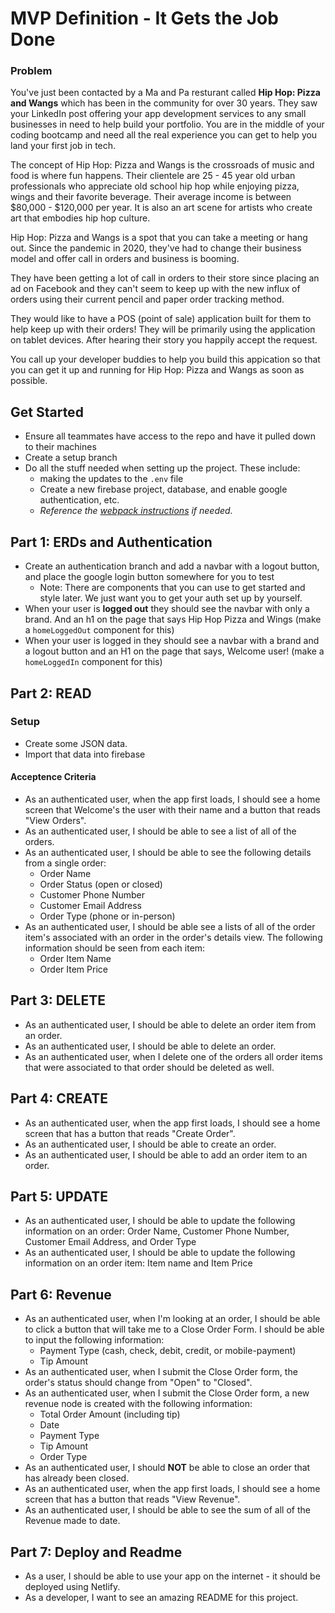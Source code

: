 # MVP Definition - It Gets the Job Done

### Problem

You've just been contacted by a Ma and Pa resturant called **Hip Hop: Pizza and Wangs** which has been in the community for over 30 years. They saw your LinkedIn post offering your app development services to any small businesses in need to help build your portfolio. You are in the middle of your coding bootcamp and need all the real experience you can get to help you land your first job in tech.

The concept of Hip Hop: Pizza and Wangs is the crossroads of music and food is where fun happens. Their clientele are 25 - 45 year old urban professionals who appreciate old school hip hop while enjoying pizza, wings and their favorite beverage. Their average income is between $80,000 - $120,000 per year. It is also an art scene for artists who create art that embodies hip hop culture.

Hip Hop: Pizza and Wangs is a spot that you can take a meeting or hang out. Since the pandemic in 2020, they've had to change their business model and offer call in orders and business is booming. 

They have been getting a lot of call in orders to their store since placing an ad on Facebook and they can't seem to keep up with the new influx of orders using their current pencil and paper order tracking method.

They would like to have a POS (point of sale) application built for them to help keep up with their orders! They will be primarily using the application on tablet devices. After hearing their story you happily accept the request.

You call up your developer buddies to help you build this appication so that you can get it up and running for Hip Hop: Pizza and Wangs as soon as possible.

## Get Started
* Ensure all teammates have access to the repo and have it pulled down to their machines
* Create a setup branch
* Do all the stuff needed when setting up the project. These include:
  *  making the updates to the `.env` file
  * Create a new firebase project, database, and enable google authentication, etc.
  * _Reference the [webpack instructions](../webpack-instructions.md) if needed._

## Part 1: ERDs and Authentication
* Create an authentication branch and add a navbar with a logout button, and place the google login button somewhere for you to test
  * Note: There are components that you can use to get started and style later. We just want you to get your auth set up by yourself.
* When your user is **logged out** they should see the navbar with only a brand.  And an h1 on the page that says Hip Hop Pizza and Wings (make a `homeLoggedOut` component for this)
* When your user is logged in they should see a navbar with a brand and a logout button and an H1 on the page that says, Welcome user! (make a `homeLoggedIn` component for this)

## Part 2: READ

### Setup

* Create some JSON data.
* Import that data into firebase

#### Acceptence Criteria

* As an authenticated user, when the app first loads, I should see a home screen that Welcome's the user with their name and a button that reads "View Orders".
* As an authenticated user, I should be able to see a list of all of the orders.
* As an authenticated user, I should be able to see the following details from a single order:
  * Order Name
  * Order Status (open or closed)
  * Customer Phone Number
  * Customer Email Address
  * Order Type (phone or in-person)
* As an authenticated user, I should be able see a lists of all of the order item's associated with an order in the order's details view. The following information should be seen from each item:
  * Order Item Name
  * Order Item Price

## Part 3: DELETE

* As an authenticated user, I should be able to delete an order item from an order.
* As an authenticated user, I should be able to delete an order.
* As an authenticated user, when I delete one of the orders all order items that were associated to that order should be deleted as well.

## Part 4: CREATE

* As an authenticated user, when the app first loads, I should see a home screen that has a button that reads "Create Order".
* As an authenticated user, I should be able to create an order.
* As an authenticated user, I should be able to add an order item to an order.

## Part 5: UPDATE

* As an authenticated user, I should be able to update the following information on an order: Order Name, Customer Phone Number, Customer Email Address, and Order Type
* As an authenticated user, I should be able to update the following information on an order item: Item name and Item Price

## Part 6: Revenue

* As an authenticated user, when I'm looking at an order, I should be able to click a button that will take me to a Close Order Form. I should be able to input the following information:
  * Payment Type (cash, check, debit, credit, or mobile-payment)
  * Tip Amount
* As an authenticated user, when I submit the Close Order form, the order's status should change from "Open" to "Closed".
* As an authenticated user, when I submit the Close Order form, a new revenue node is created with the following information:
  * Total Order Amount (including tip)
  * Date
  * Payment Type
  * Tip Amount
  * Order Type
* As an authenticated user, I should __NOT__ be able to close an order that has already been closed.
* As an authenticated user, when the app first loads, I should see a home screen that has a button that reads "View Revenue".
* As an authenticated user, I should be able to see the sum of all of the Revenue made to date.

## Part 7: Deploy and Readme

* As a user, I should be able to use your app on the internet - it should be deployed using Netlify.
* As a developer, I want to see an amazing README for this project.
